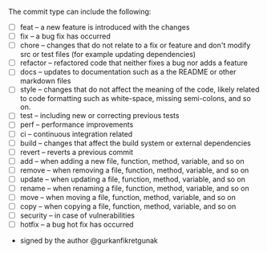 The commit type can include the following:

- [ ] feat – a new feature is introduced with the changes
- [ ] fix – a bug fix has occurred
- [ ] chore – changes that do not relate to a fix or feature and don't modify src or test files (for example updating dependencies)
- [ ] refactor – refactored code that neither fixes a bug nor adds a feature
- [ ] docs – updates to documentation such as a the README or other markdown files
- [ ] style – changes that do not affect the meaning of the code, likely related to code formatting such as white-space, missing semi-colons, and so on.
- [ ] test – including new or correcting previous tests
- [ ] perf – performance improvements
- [ ] ci – continuous integration related
- [ ] build – changes that affect the build system or external dependencies
- [ ] revert – reverts a previous commit
- [ ] add – when adding a new file, function, method, variable, and so on
- [ ] remove – when removing a file, function, method, variable, and so on
- [ ] update – when updating a file, function, method, variable, and so on
- [ ] rename – when renaming a file, function, method, variable, and so on
- [ ] move – when moving a file, function, method, variable, and so on
- [ ] copy – when copying a file, function, method, variable, and so on
- [ ] security – in case of vulnerabilities
- [ ] hotfix – a bug hot fix has occurred

- signed by the author @gurkanfikretgunak
